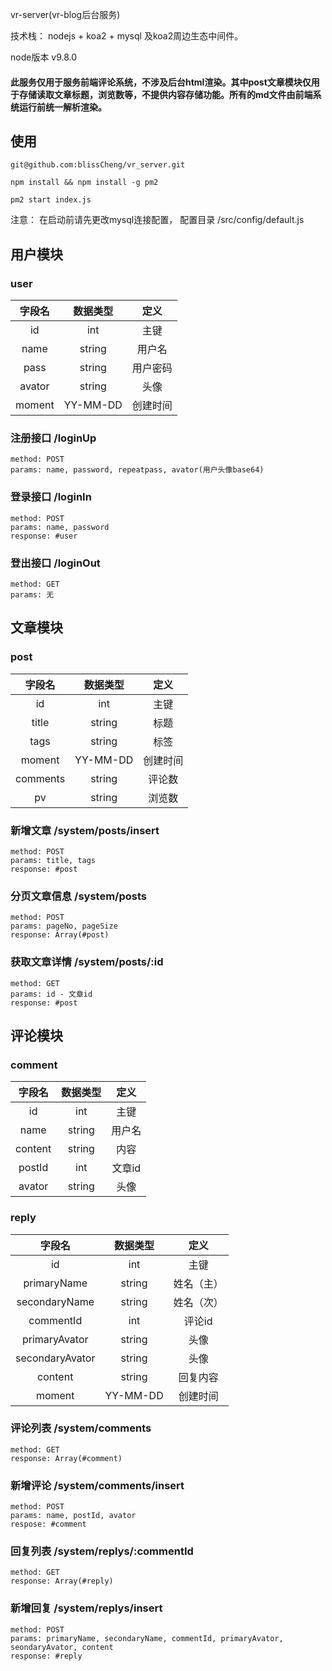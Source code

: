 vr-server(vr-blog后台服务)

技术栈： nodejs + koa2 + mysql 及koa2周边生态中间件。

node版本 v9.8.0

#### 此服务仅用于服务前端评论系统，不涉及后台html渲染。其中post文章模块仅用于存储读取文章标题，浏览数等，不提供内容存储功能。所有的md文件由前端系统运行前统一解析渲染。

## 使用

```
git@github.com:blissCheng/vr_server.git

npm install && npm install -g pm2

pm2 start index.js
```

注意： 在启动前请先更改mysql连接配置， 配置目录 /src/config/default.js

## 用户模块

### user

字段名 | 数据类型 | 定义 
:----:|:------:|:----:
id     | int      | 主键	
name   | string   | 用户名
pass   | string   | 用户密码
avator | string   | 头像
moment | YY-MM-DD | 创建时间


### 注册接口  /loginUp

```
method: POST
params: name, password, repeatpass, avator(用户头像base64)
```

### 登录接口 /loginIn

```
method: POST
params: name, password
response: #user
```

### 登出接口 /loginOut

```
method: GET
params: 无
```

## 文章模块

### post

字段名 | 数据类型 | 定义 
:----:|:------:|:----:
id      | int      | 主键	
title   | string   | 标题
tags    | string   | 标签
moment  | YY-MM-DD | 创建时间
comments| string   | 评论数
pv      | string   | 浏览数


### 新增文章 /system/posts/insert

```
method: POST
params: title, tags
response: #post
```

### 分页文章信息 /system/posts

```
method: POST
params: pageNo, pageSize
response: Array(#post)
```

### 获取文章详情 /system/posts/:id

```
method: GET
params: id - 文章id
response: #post
```

## 评论模块

### comment

字段名 | 数据类型 | 定义 
:----:|:------:|:----:
id      | int      | 主键	
name    | string   | 用户名
content | string   | 内容
postId  | int      | 文章id
avator  | string   | 头像

### reply

字段名 | 数据类型 | 定义 
:----:|:------:|:----:
id             | int      | 主键	
primaryName    | string   | 姓名（主）
secondaryName  | string   | 姓名（次）
commentId      | int      | 评论id
primaryAvator  | string   | 头像
secondaryAvator| string   | 头像
content        | string   | 回复内容
moment         | YY-MM-DD | 创建时间


### 评论列表 /system/comments

```
method: GET
response: Array(#comment)
```

### 新增评论 /system/comments/insert

```
method: POST
params: name, postId, avator
respose: #comment
```

### 回复列表  /system/replys/:commentId

```
method: GET
response: Array(#reply)
```

### 新增回复 /system/replys/insert

```
method: POST
params: primaryName, secondaryName, commentId, primaryAvator, seondaryAvator, content
response: #reply
```

















